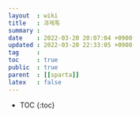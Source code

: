 ```yaml
---
layout  : wiki 
title   : 과제톡 
summary : 
date    : 2022-03-20 20:07:04 +0900
updated : 2022-03-20 22:33:05 +0900
tag     : 
toc     : true
public  : true
parent  : [[sparta]]
latex   : false
---
```

* TOC
{:toc}

